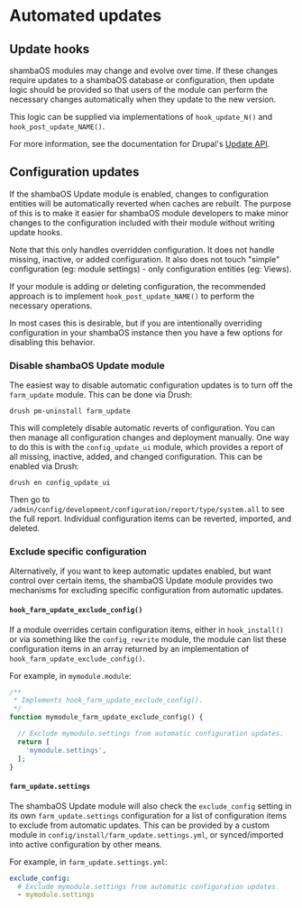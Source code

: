 # Automated updates

## Update hooks

shambaOS modules may change and evolve over time. If these changes require
updates to a shambaOS database or configuration, then update logic should be
provided so that users of the module can perform the necessary changes
automatically when they update to the new version.

This logic can be supplied via implementations of `hook_update_N()` and
`hook_post_update_NAME()`.

For more information, see the documentation for Drupal's
[Update API](https://www.drupal.org/docs/drupal-apis/update-api/).

## Configuration updates

If the shambaOS Update module is enabled, changes to configuration entities will
be automatically reverted when caches are rebuilt. The purpose of this is to
make it easier for shambaOS module developers to make minor changes to the
configuration included with their module without writing update hooks.

Note that this only handles overridden configuration. It does not handle
missing, inactive, or added configuration. It also does not touch "simple"
configuration (eg: module settings) - only configuration entities (eg: Views).

If your module is adding or deleting configuration, the recommended approach is
to implement `hook_post_update_NAME()` to perform the necessary operations.

In most cases this is desirable, but if you are intentionally overriding
configuration in your shambaOS instance then you have a few options for
disabling this behavior.

### Disable shambaOS Update module

The easiest way to disable automatic configuration updates is to turn off the
`farm_update` module. This can be done via Drush:

    drush pm-uninstall farm_update

This will completely disable automatic reverts of configuration. You can then
manage all configuration changes and deployment manually. One way to do this
is with the `config_update_ui` module, which provides a report of all missing,
inactive, added, and changed configuration. This can be enabled via Drush:

    drush en config_update_ui

Then go to `/admin/config/development/configuration/report/type/system.all` to
see the full report. Individual configuration items can be reverted, imported,
and deleted.

### Exclude specific configuration

Alternatively, if you want to keep automatic updates enabled, but want control
over certain items, the shambaOS Update module provides two mechanisms for
excluding specific configuration from automatic updates.

#### `hook_farm_update_exclude_config()`

If a module overrides certain configuration items, either in
`hook_install()` or via something like the `config_rewrite` module, the
module can list these configuration items in an array returned by an
implementation of `hook_farm_update_exclude_config()`.

For example, in `mymodule.module`:

```php
/**
 * Implements hook_farm_update_exclude_config().
 */
function mymodule_farm_update_exclude_config() {

  // Exclude mymodule.settings from automatic configuration updates.
  return [
    'mymodule.settings',
  ];
}
```

#### `farm_update.settings`

The shambaOS Update module will also check the `exclude_config` setting in
its own `farm_update.settings` configuration for a list of configuration
items to exclude from automatic updates. This can be provided by a custom
module in `config/install/farm_update.settings.yml`, or synced/imported into
active configuration by other means.

For example, in `farm_update.settings.yml`:

```yaml
exclude_config:
  # Exclude mymodule.settings from automatic configuration updates.
  - mymodule.settings
```
